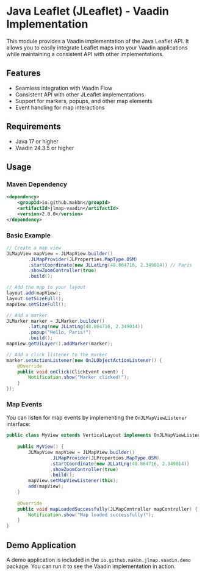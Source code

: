 # Java Leaflet (JLeaflet) - Vaadin Implementation

This module provides a Vaadin implementation of the Java Leaflet API. It allows you to easily integrate Leaflet maps into your Vaadin applications while maintaining a consistent API with other implementations.

## Features

- Seamless integration with Vaadin Flow
- Consistent API with other JLeaflet implementations
- Support for markers, popups, and other map elements
- Event handling for map interactions

## Requirements

- Java 17 or higher
- Vaadin 24.3.5 or higher

## Usage

### Maven Dependency

```xml
<dependency>
    <groupId>io.github.makbn</groupId>
    <artifactId>jlmap-vaadin</artifactId>
    <version>2.0.0</version>
</dependency>
```

### Basic Example

```java
// Create a map view
JLMapView mapView = JLMapView.builder()
        .JLMapProvider(JLProperties.MapType.OSM)
        .startCoordinate(new JLLatLng(48.864716, 2.349014)) // Paris
        .showZoomController(true)
        .build();

// Add the map to your layout
layout.add(mapView);
layout.setSizeFull();
mapView.setSizeFull();

// Add a marker
JLMarker marker = JLMarker.builder()
        .latLng(new JLLatLng(48.864716, 2.349014))
        .popup("Hello, Paris!")
        .build();
mapView.getUiLayer().addMarker(marker);

// Add a click listener to the marker
marker.setActionListener(new OnJLObjectActionListener() {
    @Override
    public void onClick(ClickEvent event) {
        Notification.show("Marker clicked!");
    }
});
```

### Map Events

You can listen for map events by implementing the `OnJLMapViewListener` interface:

```java
public class MyView extends VerticalLayout implements OnJLMapViewListener {
    
    public MyView() {
        JLMapView mapView = JLMapView.builder()
                .JLMapProvider(JLProperties.MapType.OSM)
                .startCoordinate(new JLLatLng(48.864716, 2.349014))
                .showZoomController(true)
                .build();
        mapView.setMapViewListener(this);
        add(mapView);
    }
    
    @Override
    public void mapLoadedSuccessfully(JLMapController mapController) {
        Notification.show("Map loaded successfully!");
    }
}
```

## Demo Application

A demo application is included in the `io.github.makbn.jlmap.vaadin.demo` package. You can run it to see the Vaadin implementation in action.